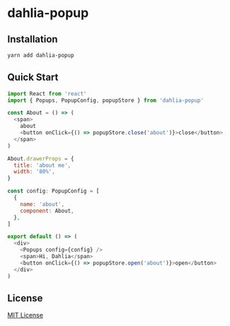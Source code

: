 # dahlia-popup

## Installation

```bash
yarn add dahlia-popup
```

## Quick Start

```js
import React from 'react'
import { Popups, PopupConfig, popupStore } from 'dahlia-popup'

const About = () => (
  <span>
    about
    <button onClick={() => popupStore.close('about')}>close</button>
  </span>
)

About.drawerProps = {
  title: 'about me',
  width: '80%',
}

const config: PopupConfig = [
  {
    name: 'about',
    component: About,
  },
]

export default () => (
  <div>
    <Popups config={config} />
    <span>Hi, Dahlia</span>
    <button onClick={() => popupStore.open('about')}>open</button>
  </div>
)
```

## License

[MIT License](https://github.com/forsigner/dahlia/blob/master/LICENSE)
